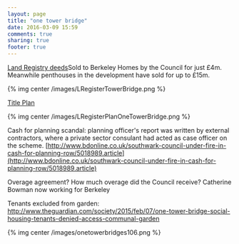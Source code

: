 ```yaml
---
layout: page
title: "one tower bridge"
date: 2016-03-09 15:59
comments: true
sharing: true
footer: true
---
```

[Land Registry deeds](/images/LRegisterTowerBridge.pdf)Sold to Berkeley Homes by the Council for just £4m. Meanwhile penthouses in the development have sold for up to £15m.

{% img center /images/LRegisterTowerBridge.png %}

[Title Plan](/images/LRegisterPlanOneTowerBridge.pdf)

{% img center /images/LRegisterPlanOneTowerBridge.png %}

Cash for planning scandal: planning officer's report was written by external contractors, where a private sector consulant had acted as case officer on the scheme. 
[http://www.bdonline.co.uk/southwark-council-under-fire-in-cash-for-planning-row/5018989.article](http://www.bdonline.co.uk/southwark-council-under-fire-in-cash-for-planning-row/5018989.article)

Overage agreement?
How much overage did the Council receive?
Catherine Bowman now working for Berkeley

Tenants excluded from garden: http://www.theguardian.com/society/2015/feb/07/one-tower-bridge-social-housing-tenants-denied-access-communal-garden

{% img center /images/onetowerbridges106.png %}
